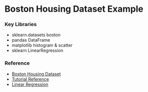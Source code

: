 # Boston Housing Dataset Example

### Key Libraries
* sklearn.datasets boston
* pandas DataFrame
* matplotlib histogram & scatter
* sklearn LinearRegression

### Reference
* [Boston Housing Dataset](https://www.cs.toronto.edu/~delve/data/boston/bostonDetail.html)
* [Tutorial Reference](https://amitg0161.medium.com/sklearn-linear-regression-tutorial-with-boston-house-dataset-cde74afd460a)
* [Linear Regression](https://github.com/greyhatguy007/Machine-Learning-Specialization-Coursera/blob/main/C1%20-%20Supervised%20Machine%20Learning:%20Regression%20and%20Classification/week2/Optional%20Labs/C1_W2_Lab06_Sklearn_Normal_Soln.ipynb)
